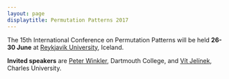 ```yaml
---
layout: page
displaytitle: Permutation Patterns 2017
---
```


The 15th International Conference on Permutation Patterns will be
held **26-30 June** at [Reykjavik University][RU], Iceland.

**Invited speakers** are
[Peter Winkler][PWinkler], Dartmouth College, and
[Vít Jelínek][VJelinek], Charles University.

[RU]: http://www.ru.is/
[PWinkler]: https://math.dartmouth.edu/~pw/
[VJelinek]: http://iuuk.mff.cuni.cz/~jelinek/